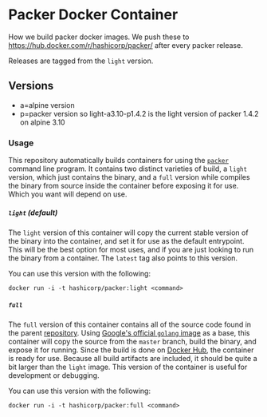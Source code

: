 # Packer Docker Container

How we build packer docker images. We push these to
https://hub.docker.com/r/hashicorp/packer/ after every packer release.

Releases are tagged from the `light` version.

## Versions
* a=alpine version
* p=packer version
so light-a3.10-p1.4.2 is the light version of packer 1.4.2 on alpine 3.10

### Usage

This repository automatically builds containers for using the
[`packer`](https://packer.io) command line program. It contains two distinct
varieties of build, a `light` version, which just contains the binary, and
a `full` version while compiles the binary from source inside the container
before exposing it for use. Which you want will depend on use.

##### `light` (default)

The `light` version of this container will copy the current stable version of
the binary into the container, and set it for use as the default entrypoint.
This will be the best option for most uses, and if you are just looking to run
the binary from a container. The `latest` tag also points to this version.

You can use this version with the following:
```shell
docker run -i -t hashicorp/packer:light <command>
```

##### `full`

The `full` version of this container contains all of the source code found in
the parent [repository](https://github.com/hashicorp/packer). Using [Google's
official `golang` image](https://hub.docker.com/_/golang/) as a base, this
container will copy the source from the `master` branch, build the binary, and
expose it for running. Since the build is done on [Docker
Hub](https://hub.docker.com/r/hashicorp), the container is ready for use.
Because all build artifacts are included, it should be quite a bit larger than
the `light` image. This version of the container is useful for development or
debugging.

You can use this version with the following:
```shell
docker run -i -t hashicorp/packer:full <command>
```
